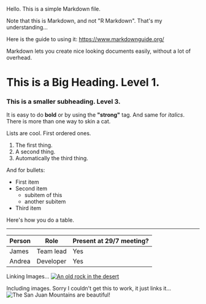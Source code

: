 
Hello. This is a simple Markdown file.

Note that this is Markdown, and not "R Markdown". That's my understanding...

Here is the guide to using it: https://www.markdownguide.org/

Markdown lets you create nice looking documents easily, without a lot of overhead.

<h1> This is a Big Heading. Level 1. </h1>

<h3> This is a smaller subheading. Level 3. </h3>

It is easy to do **bold** or by using the <strong>"strong"</strong> tag.
And same for *italics*. There is more than one way to skin a cat.

Lists are cool. First ordered ones.
1. The first thing.
2. A second thing.
17. Automatically the third thing.

And for bullets:
- First item
- Second item
    - subitem of this
    - another subitem
- Third item

Here's how you do a table.

---
| Person | Role | Present at 29/7 meeting? |
--- | --- | --- |
| James | Team lead | Yes |
| Andrea | Developer | Yes |

Linking Images...
[![An old rock in the desert](/assets/images/shiprock.jpg "Shiprock, New Mexico by Beau Rogers")](https://www.flickr.com/photos/beaurogers/31833779864/in/photolist-Qv3rFw-34mt9F-a9Cmfy-5Ha3Zi-9msKdv-o3hgjr-hWpUte-4WMsJ1-KUQ8N-deshUb-vssBD-6CQci6-8AFCiD-zsJWT-nNfsgB-dPDwZJ-bn9JGn-5HtSXY-6CUhAL-a4UTXB-ugPum-KUPSo-fBLNm-6CUmpy-4WMsc9-8a7D3T-83KJev-6CQ2bK-nNusHJ-a78rQH-nw3NvT-7aq2qf-8wwBso-3nNceh-ugSKP-4mh4kh-bbeeqH-a7biME-q3PtTf-brFpgb-cg38zw-bXMZc-nJPELD-f58Lmo-bXMYG-bz8AAi-bxNtNT-bXMYi-bXMY6-bXMYv)

Including images.
Sorry I couldn't get this to work, it just links it...
![The San Juan Mountains are beautiful!](/assets/images/san-juan-mountains.jpg "San Juan Mountains")


